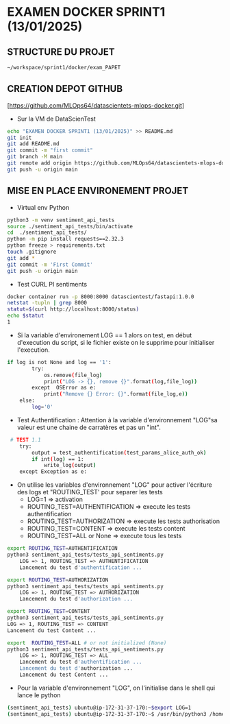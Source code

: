 # EXAMEN DOCKER SPRINT1 (13/01/2025)
## STRUCTURE DU PROJET
```bash
~/workspace/sprint1/docker/exam_PAPET
```
## CREATION DEPOT GITHUB
[https://github.com/MLOps64/datascientets-mlops-docker.git]
- Sur la VM de DataScienTest
```bash
echo "EXAMEN DOCKER SPRINT1 (13/01/2025)" >> README.md
git init
git add README.md
git commit -m "first commit"
git branch -M main
git remote add origin https://github.com/MLOps64/datascientets-mlops-docker.git
git push -u origin main
```
## MISE EN PLACE ENVIRONEMENT PROJET
- Virtual env Python
```bash
python3 -m venv sentiment_api_tests
source ./sentiment_api_tests/bin/activate
cd  ./sentiment_api_tests/
python -m pip install requests==2.32.3
python freeze > requirements.txt
touch .gitignore
git add *
git commit -m 'First Commit'
git push -u origin main
```
- Test CURL PI sentiments
```bash
docker container run -p 8000:8000 datascientest/fastapi:1.0.0
netstat -tupln | grep 8000
statut=$(curl http://localhost:8000/status)
echo $statut
1
```
- Si la variable d'environement LOG == 1 alors on test, en début d'execution du script, si le fichier existe on le supprime pour initialiser l'execution.
```bash
if log is not None and log == '1':
        try:
            os.remove(file_log)
            print("LOG -> {}, remove {}".format(log,file_log))
        except  OSError as e:
            print("Remove {} Error: {}".format(file_log,e))
    else:
        log='0'
```
- Test Authentification : Attention à la variable d'environnement "LOG"sa valeur est une chaine de carratères et pas un "int".
```bash
 # TEST 1.1
    try:
        output = test_authentification(test_params_alice_auth_ok)
        if int(log) == 1:
            write_log(output)
    except Exception as e:
```
- On utilise les variables d'environnement "LOG" pour activer l'écriture des logs et "ROUTING_TEST' pour separer les tests
    - LOG=1 => activation
    - ROUTING_TEST=AUTHENTIFICATION => execute les tests authentification
    - ROUTING_TEST=AUTHORIZATION    => execute les tests authorisation
    - ROUTING_TEST=CONTENT          => execute les tests content
    - ROUTING_TEST=ALL or None      => execute tous les tests
```bash
export ROUTING_TEST=AUTHENTIFICATION
python3 sentiment_api_tests/tests_api_sentiments.py
    LOG => 1, ROUTING_TEST => AUTHENTIFICATION
    Lancement du test d'authentification ...
```
```bash
export ROUTING_TEST=AUTHORIZATION
python3 sentiment_api_tests/tests_api_sentiments.py
    LOG => 1, ROUTING_TEST => AUTHORIZATION
    Lancement du test d'authorization ...
```
```bash
export ROUTING_TEST=CONTENT
python3 sentiment_api_tests/tests_api_sentiments.py
LOG => 1, ROUTING_TEST => CONTENT
Lancement du test Content ...
```
```bash
export  ROUTING_TEST=ALL # or not initialized (None)
python3 sentiment_api_tests/tests_api_sentiments.py
    LOG => 1, ROUTING_TEST => ALL
    Lancement du test d'authentification ...
    Lancement du test d'authorization ...
    Lancement du test Content ...
```
- Pour la variable d'environnement "LOG", on l'initialise dans le shell qui lance le python
```bash
(sentiment_api_tests) ubuntu@ip-172-31-37-170:~$export LOG=1
(sentiment_api_tests) ubuntu@ip-172-31-37-170:~$ /usr/bin/python3 /home/ubuntu/workspace/sprint1/docker/exam_PAPET/sentiment_api_tests/tests_api_sentiments.py
```
